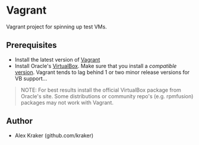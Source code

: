 # Vagrant

Vagrant project for spinning up test VMs.

## Prerequisites

* Install the latest version of [Vagrant](https://developer.hashicorp.com/vagrant/install)
* Install Oracle's [VirtualBox](https://www.virtualbox.org/wiki/Downloads). Make sure that you install a _compatible_ [version](https://developer.hashicorp.com/vagrant/docs/providers/virtualbox). Vagrant tends to lag behind 1 or two minor release versions for VB support...

> NOTE: For best results install the official VirtualBox package from Oracle's site. Some distributions or community repo's (e.g. rpmfusion) packages may not work with Vagrant.

## Author

* Alex Kraker (github.com/kraker)
